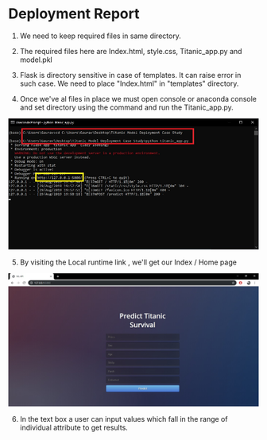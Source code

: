 # Deployment Report

1. We need to keep required files in same directory.


2. The required files here are Index.html, style.css, Titanic_app.py and model.pkl


3. Flask is directory sensitive in case of templates. It can raise error in such case. We need to place "Index.html" in "templates" directory.


4. Once we've al files in place we must open console or anaconda console and set directory using the command and run the Titanic_app.py.

![alt text](https://github.com/GauravPadawe/Titanic-Machine-Learning-from-Disaster/blob/master/IMGS/cmd.jpg?raw=true)


5. By visiting the Local runtime link , we'll get our Index / Home page

![alt text](https://github.com/GauravPadawe/Titanic-Machine-Learning-from-Disaster/blob/master/IMGS/index.jpg?raw=true)


6. In the text box a user can input values which fall in the range of individual attribute to get results.
